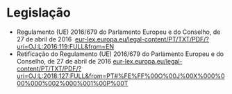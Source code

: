 # Legislação
- Regulamento (UE) 2016/679 do Parlamento Europeu e do Conselho, de 27 de abril de 2016  [eur-lex.europa.eu/legal-](https://eur-lex.europa.eu/legal-content/PT/TXT/PDF/?uri=OJ:L:2016:119:FULL&from=EN)[content](https://eur-lex.europa.eu/legal-content/PT/TXT/PDF/?uri=OJ:L:2016:119:FULL&from=EN)[/PT/TXT/PDF/?uri=OJ:L:2016:119:FULL&from=EN](https://eur-lex.europa.eu/legal-content/PT/TXT/PDF/?uri=OJ:L:2016:119:FULL&from=EN)
- Retificação do Regulamento (UE) 2016/679 do Parlamento Europeu e do Conselho, de 27 de abril de 2016 [eur-lex.europa.eu/legal-](https://eur-lex.europa.eu/legal-content/PT/TXT/PDF/?uri=OJ:L:2018:127:FULL&from=PT)[content](https://eur-lex.europa.eu/legal-content/PT/TXT/PDF/?uri=OJ:L:2018:127:FULL&from=PT)[/PT/TXT/PDF/?uri=OJ:L:2018:127:FULL&from=PT#%FE%FF%00O%00J%00X%000%000%000%002%000%001%00P%00T](https://eur-lex.europa.eu/legal-content/PT/TXT/PDF/?uri=OJ:L:2018:127:FULL&from=PT)